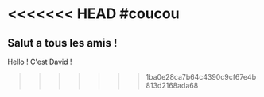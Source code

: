 <<<<<<< HEAD
#coucou
=======
## Salut a tous les amis !

Hello ! C'est David ! 
>>>>>>> 1ba0e28ca7b64c4390c9cf67e4b813d2168ada68
